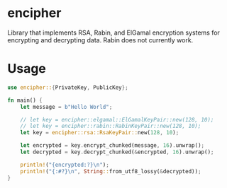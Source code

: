 # encipher
Library that implements RSA, Rabin, and ElGamal encryption systems for encrypting and decrypting data.
Rabin does not currently work.

# Usage
```rust
use encipher::{PrivateKey, PublicKey};

fn main() {
    let message = b"Hello World";

    // let key = encipher::elgamal::ElGamalKeyPair::new(128, 10);
    // let key = encipher::rabin::RabinKeyPair::new(128, 10);
    let key = encipher::rsa::RsaKeyPair::new(128, 10);

    let encrypted = key.encrypt_chunked(message, 16).unwrap();
    let decrypted = key.decrypt_chunked(&encrypted, 16).unwrap();

    println!("{encrypted:?}\n");
    println!("{:#?}\n", String::from_utf8_lossy(&decrypted));
}
```
